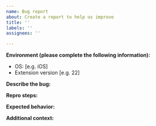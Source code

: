 ```yaml
---
name: Bug report
about: Create a report to help us improve
title: ''
labels: ''
assignees: ''

---
```


<!-- ⚠️⚠️ Do Not Delete This! These are comments and will not show up in Preview ⚠️⚠️ -->
<!-- Please read our Rules of Conduct: https://opensource.microsoft.com/codeofconduct/ -->
<!-- Please search existing issues to avoid creating duplicates. -->

**Environment (please complete the following information):**
 - OS: [e.g. iOS]
 - Extension version [e.g. 22]

**Describe the bug:**
<!-- A clear and concise description of what the bug is -->

**Repro steps:**
<!-- Steps to reproduce the behavior. -->

**Expected behavior:**
<!-- A clear and concise description of what you expected to happen. -->

**Additional context:**
<!-- Add any other context or about the problem or screenshots here. -->
